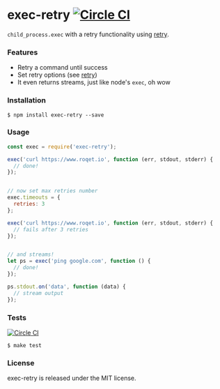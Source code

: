 # exec-retry [![Circle CI](https://circleci.com/gh/vdemedes/exec-retry.svg?style=svg)](https://circleci.com/gh/vdemedes/exec-retry)

`child_process.exec` with a retry functionality using [retry](https://npmjs.org/package/retry).


### Features

- Retry a command until success
- Set retry options (see [retry](https://www.npmjs.com/package/retry#retry-timeouts-options))
- It even returns streams, just like node's `exec`, oh wow


### Installation

```
$ npm install exec-retry --save
```


### Usage

```javascript
const exec = require('exec-retry');

exec('curl https://www.roqet.io', function (err, stdout, stderr) {
  // done!
});


// now set max retries number
exec.timeouts = {
  retries: 3
};

exec('curl https://www.roqet.io', function (err, stdout, stderr) {
  // fails after 3 retries
});


// and streams!
let ps = exec('ping google.com', function () {
  // done!
});

ps.stdout.on('data', function (data) {
  // stream output
});
```


### Tests

[![Circle CI](https://circleci.com/gh/vdemedes/exec-retry.svg?style=svg)](https://circleci.com/gh/vdemedes/exec-retry)

```
$ make test
```


### License

exec-retry is released under the MIT license.
